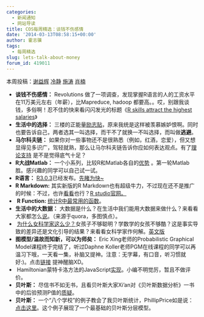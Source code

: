 ```yaml
---
categories:
  - 新闻通知
  - 网站导读
title: COS每周精选：谈钱不伤感情
date: '2014-03-13T08:58:15+00:00'
author: 霍志骥
tags:
  - 每周精选
slug: lets-talk-about-money
forum_id: 419011
---
```


本周投稿：[谢益辉](http://yihui.name/) [冷静](http://www.weibo.com/p/1005051756465937/home?from=page_100505&mod=TAB#place) [施涛](http://blog.cos.name/taoshi) [肖楠](http://www.road2stat.com/)

  * **谈钱不伤感情：** Revolutions 做了一项调查，发现掌握R语言的人的工资水平在11万美元左右（年薪），比Mapreduce, hadoop 都要高。。哎，别跟我谈钱，多俗啊！忍不住的快来看闪闪发光的标题《[R skills attract the highest salaries](http://blog.revolutionanalytics.com/2014/02/r-salary-surveys.html)》<!--more-->
  * **生活中的选择：** 三楼的正能量[励志贴](https://cos.name/cn/topic/152323#post-297024)，原来我统是这样被羡慕嫉妒恨啊。同时也要告诉自己，两者选其一叫选择，而干不了就换一不叫选择，而叫做**逃避**。
  * **马尔科夫链：** 如果你对一些事物还不是很熟悉（例如，红酒，恋爱），但又想显得见多识广，驾轻就熟，那么让马尔科夫链告诉你应如何表达观点。有了[理论支持](http://www.onthelambda.com/2014/02/20/how-to-fake-a-sophisticated-knowledge-of-wine-with-markov-chains/) 是不是觉得底气十足？
  * **R大战Matlab：** 一个小系列，比较R和Matlab各自的[优势](http://eranraviv.com/blog/r-vs-matlab-round-1/) 。第一轮Matlab胜。感兴趣的同学可以自己试一试。
  * **R语言：** [R3.0.3](https://stat.ethz.ch/pipermail/r-announce/2014/000569.html)已经发布。[先睹为快~](https://stat.ethz.ch/pipermail/r-announce/2014/000569.html)
  * **R Markdown:** 其实新版的R Markdown也有超级牛力，不过现在还不是推广的时候：不过，也许[看看](https://dl.dropboxusercontent.com/u/15335397/slides/Seattle-useR-2014-Yihui-Xie.html)也行？[R studio官网。](http://rmarkdown.rstudio.com)
  *  **R Function:** [统计R中最常用的函数](https://econometricsbysimulation.shinyapps.io/FCount/)。
  * **生活中的大数据：** 大数据是什么？在生活中我们能用大数据来做什么？来看看大家都怎么[说](http://www.quora.com/Big-Data/What-is-the-meaning-of-big-data-What-kind-of-things-can-we-do-by-using-big-data-in-daily-life)。（来源于quora，多图慎点）。
  *  [为什么女科学家这么少？](http://cn.tmagazine.com/education/20140224/t24women/)女孩子不够聪明？学数学的女孩不够酷？这是事实导致的差异还是文化引导的结果？来看看女科学家作何解。[英文版](http://cn.tmagazine.com/education/20140224/t24women/en-us/)
  * **图模型/温故而知新，可以为师矣：** Eric Xing老师的Probabilistic Graphical Model课程终于完结了，听过Daphne Koller老师PGM在线课程的同学可以再温习下哦，一天看一集，补脑又提神。注意：无字幕，有口音，听习惯就好:)。点击[链接](http://www.cs.cmu.edu/~epxing/Class/10708/lecture.html) 提神醒脑XD。
  *  Hamiltonian蒙特卡洛方法的JavaScript[实现](http://mimno.infosci.cornell.edu/hmc/)。小编不明觉厉，暂且不做评价。
  * **贝叶斯：** 尽信书不如无书，且看贝叶斯大家Xi’an对《贝叶斯数据分析》一书中的后验预测P值的[质疑](https://xianblog.wordpress.com/2014/02/04/posterior-predictive-p-values/)。
  * **贝叶斯：** 一个“八个学校”的例子教会了我贝叶斯统计，PhillipPrice如是说：[点击这里](http://andrewgelman.com/2014/01/21/everything-need-know-bayesian-statistics-learned-eight-schools/)。这个例子展现了一个最基础的贝叶斯分层模型。
